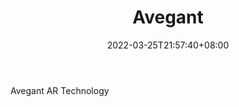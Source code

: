 ﻿---
weight: 
title: "Avegant"
description: "Avegant AR Technology"
date: 2022-03-25T21:57:40+08:00
lastmod: 2022-03-25T16:45:40+08:00
draft: false
authors: ["Metabd"]
featuredImage: "328.jpg"
link: "https://avegant.com/"
tags: ["Avegant","AR/VR/MR/XR"]
categories: ["navigation"]
navigation: ["AR/VR/MR/XR"]
lightgallery: true
toc: true
pinned: false
recommend: false
recommend1: false
---
Avegant AR Technology

